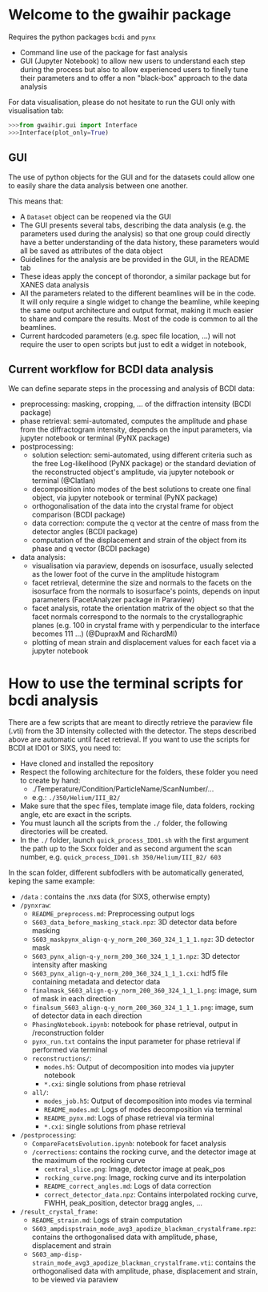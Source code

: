 # Welcome to the gwaihir package

Requires the python packages `bcdi` and `pynx`

* Command line use of the package for fast analysis
* GUI (Jupyter Notebook) to allow new users to understand each step during the process but also to allow experienced users to finelly tune their parameters and to offer a non "black-box" approach to the data analysis

For data visualisation, please do not hesitate to run the GUI only with visualisation tab:
```python
>>>from gwaihir.gui import Interface
>>>Interface(plot_only=True)
```

## GUI
The use of python objects for the GUI and for the datasets could allow one to easily share the data analysis between one another.

This means that:
* A `Dataset` object can be reopened via the GUI
* The GUI presents several tabs, describing the data analysis (e.g. the parameters used during the analysis) so that one group could directly have a better understanding of the data history, these parameters would all be saved as attributes of the data object
* Guidelines for the analysis are be provided in the GUI, in the README tab
* These ideas apply the concept of thorondor, a similar package but for XANES data analysis
* All the parameters related to the different beamlines will be in the code. It will only require a single widget to change the beamline, while keeping the same output architecture and output format, making it much easier to share and compare the results. Most of the code is common to all the beamlines.
* Current hardcoded parameters (e.g. spec file location, ...) will not require the user to open scripts but just to edit a widget in notebook,


## Current workflow for BCDI data analysis 

We can define separate steps in the processing and analysis of BCDI data:
* preprocessing: masking, cropping, ... of the diffraction intensity  (BCDI package)
* phase retrieval: semi-automated, computes the amplitude and phase from the diffractogram intensity, depends on the input parameters, via jupyter notebook or terminal (PyNX package)
* postprocessing:
	* solution selection: semi-automated, using different criteria such as the free Log-likelihood (PyNX package) or the standard deviation of the reconstructed object's amplitude, via jupyter notebook or terminal (@Clatlan)
	* decomposition into modes of the best solutions to create one final object, via jupyter notebook or terminal (PyNX package)
	* orthogonalisation of the data into the crystal frame for object comparison (BCDI package)
	* data correction: compute the q vector at the centre of mass from the detector angles (BCDI package)
	* computation of the displacement and strain of the object from its phase and q vector (BCDI package)
* data analysis: 
	* visualisation via paraview, depends on isosurface, usually selected as the lower foot of the curve in the amplitude histogram 
	* facet retrieval, determine the size and normals to the facets on the isosurface from the normals to isosurface's points, depends on input parameters (FacetAnalyzer package in Paraview)
	* facet analysis, rotate the orientation matrix of the object so that the facet normals correspond to the normals to the crystallographic planes (e.g. 100 in crystal frame with y perpendicular to the interface becomes 111 ...) (@DupraxM and RichardMI)
	* plotting of mean strain and displacement values for each facet via a jupyter notebook


# How to use the terminal scripts for bcdi analysis

There are a few scripts that are meant to directly retrieve the paraview file (.vti) from the 3D intensity collected with the detector. The steps described above are automatic until facet retrieval.
If you want to use the scripts for BCDI at ID01 or SIXS, you need to:
* Have cloned and installed the repository
* Respect the following architecture for the folders, these folder you need to create by hand:
	* ./Temperature/Condition/ParticleName/ScanNumber/...
	* e.g.: `./350/Helium/III_B2/`
* Make sure that the spec files, template image file, data folders, rocking angle, etc are exact in the scripts.
* You must launch all the scripts from the `./` folder, the following directories will be created.
* In the `./` folder, launch `quick_process_ID01.sh` with the first argument the path up to the Sxxx folder and as second argument the scan number, e.g. `quick_process_ID01.sh 350/Helium/III_B2/ 603`

In the scan folder, different subfodlers with be automatically generated, keping the same example:
* `/data` : contains the .nxs data (for SIXS, otherwise empty)
* `/pynxraw`:
    * `README_preprocess.md`: Preprocessing output logs    
    * `S603_data_before_masking_stack.npz`: 3D detector data before masking
    * `S603_maskpynx_align-q-y_norm_200_360_324_1_1_1.npz`: 3D detector mask
  	* `S603_pynx_align-q-y_norm_200_360_324_1_1_1.npz`: 3D detector intensity after masking
  	* `S603_pynx_align-q-y_norm_200_360_324_1_1_1.cxi`: hdf5 file containing metadata and detector data
  	* `finalmask_S603_align-q-y_norm_200_360_324_1_1_1.png`: image, sum of mask in each direction
  	* `finalsum_S603_align-q-y_norm_200_360_324_1_1_1.png`: image, sum of detector data in each direction
  	* `PhasingNotebook.ipynb`: notebook for phase retrieval, output in /reconstruction folder
  	* `pynx_run.txt` contains the input parameter for phase retrieval if performed via terminal
  	* `reconstructions/`:
  	    *  `modes.h5`: Output of decomposition into modes via jupyter notebook
  	    *  `*.cxi`: single solutions from phase retrieval
  	* `all/`: 
  	    *  `modes_job.h5`: Output of decomposition into modes via terminal
  	    *  `README_modes.md`: Logs of modes decomposition via terminal
  	    *  `README_pynx.md`: Logs of phase retrieval via terminal
  	    *  `*.cxi`: single solutions from phase retrieval
* `/postprocessing`:
    * `CompareFacetsEvolution.ipynb`: notebook for facet analysis
    * `/corrections`: contains the rocking curve, and the detector image at the maximum of the rocking curve
        * `central_slice.png`: Image, detector image at peak_pos
        * `rocking_curve.png`: Image, rocking curve and its interpolation
        * `README_correct_angles.md`:  Logs of data correction 
        * `correct_detector_data.npz`: Contains interpolated rocking curve, FWHH, peak_position, detector bragg angles, ... 
* `/result_crystal_frame`: 
    * `README_strain.md`: Logs of strain computation
    * `S603_ampdispstrain_mode_avg3_apodize_blackman_crystalframe.npz`: contains the orthogonalised data with amplitude, phase, displacement and strain
    * `S603_amp-disp-strain_mode_avg3_apodize_blackman_crystalframe.vti`: contains the orthogonalised data with amplitude, phase, displacement and strain, to be viewed via paraview